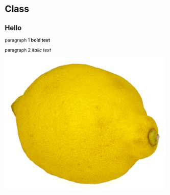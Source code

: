 # Class
## Hello

paragraph 1 **bold text**

paragraph 2 *italic text*

![This is a lemon](Lemon.jpg)
